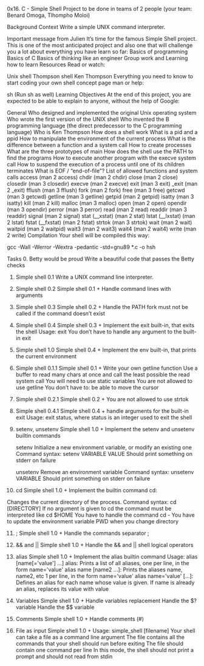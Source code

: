 0x16. C - Simple Shell
Project to be done in teams of 2 people (your team: Benard Omoga, Tlhompho Moloi)

Background Context
Write a simple UNIX command interpreter.

Important message from Julien
It’s time for the famous Simple Shell project. This is one of the most anticipated project and also one that will challenge you a lot about everything you have learn so far:
Basics of programming
Basics of C
Basics of thinking like an engineer
Group work
and Learning how to learn
Resources
Read or watch:

Unix shell
Thompson shell
Ken Thompson
Everything you need to know to start coding your own shell concept page
man or help:

sh (Run sh as well)
Learning Objectives
At the end of this project, you are expected to be able to explain to anyone, without the help of Google:

General
Who designed and implemented the original Unix operating system
Who wrote the first version of the UNIX shell
Who invented the B programming language (the direct predecessor to the C programming language)
Who is Ken Thompson
How does a shell work
What is a pid and a ppid
How to manipulate the environment of the current process
What is the difference between a function and a system call
How to create processes
What are the three prototypes of main
How does the shell use the PATH to find the programs
How to execute another program with the execve system call
How to suspend the execution of a process until one of its children terminates
What is EOF / “end-of-file”?
List of allowed functions and system calls
access (man 2 access)
chdir (man 2 chdir)
close (man 2 close)
closedir (man 3 closedir)
execve (man 2 execve)
exit (man 3 exit)
_exit (man 2 _exit)
fflush (man 3 fflush)
fork (man 2 fork)
free (man 3 free)
getcwd (man 3 getcwd)
getline (man 3 getline)
getpid (man 2 getpid)
isatty (man 3 isatty)
kill (man 2 kill)
malloc (man 3 malloc)
open (man 2 open)
opendir (man 3 opendir)
perror (man 3 perror)
read (man 2 read)
readdir (man 3 readdir)
signal (man 2 signal)
stat (__xstat) (man 2 stat)
lstat (__lxstat) (man 2 lstat)
fstat (__fxstat) (man 2 fstat)
strtok (man 3 strtok)
wait (man 2 wait)
waitpid (man 2 waitpid)
wait3 (man 2 wait3)
wait4 (man 2 wait4)
write (man 2 write)
Compilation
Your shell will be compiled this way:

gcc -Wall -Werror -Wextra -pedantic -std=gnu89 *.c -o hsh

Tasks
0. Betty would be proud
	Write a beautiful code that passes the Betty checks

1. Simple shell 0.1
	Write a UNIX command line interpreter.

2. Simple shell 0.2
	Simple shell 0.1 +
	Handle command lines with arguments

3. Simple shell 0.3
	Simple shell 0.2 +
	Handle the PATH
	fork must not be called if the command doesn’t exist

4. Simple shell 0.4
	Simple shell 0.3 +
	Implement the exit built-in, that exits the shell
	Usage: exit
	You don’t have to handle any argument to the built-in exit

5. Simple shell 1.0
	Simple shell 0.4 +
	Implement the env built-in, that prints the current environment


6. Simple shell 0.1.1
	Simple shell 0.1 +
	Write your own getline function
	Use a buffer to read many chars at once and call the least possible the read system call
	You will need to use static variables
	You are not allowed to use getline
	You don’t have to:
	be able to move the cursor

7. Simple shell 0.2.1
	Simple shell 0.2 +
	You are not allowed to use strtok

8. Simple shell 0.4.1
	Simple shell 0.4 +
	handle arguments for the built-in exit
	Usage: exit status, where status is an integer used to exit the shell

9. setenv, unsetenv
	Simple shell 1.0 +
	Implement the setenv and unsetenv builtin commands

	setenv
	Initialize a new environment variable, or modify an existing one
	Command syntax: setenv VARIABLE VALUE
	Should print something on stderr on failure
	
	unsetenv
	Remove an environment variable
	Command syntax: unsetenv VARIABLE
	Should print something on stderr on failure


10. cd
Simple shell 1.0 +
Implement the builtin command cd:

Changes the current directory of the process.
Command syntax: cd [DIRECTORY]
If no argument is given to cd the command must be interpreted like cd $HOME
You have to handle the command cd -
You have to update the environment variable PWD when you change directory

11. ;
	Simple shell 1.0 +
	Handle the commands separator ;



12. && and ||
	Simple shell 1.0 +
	Handle the && and || shell logical operators

13. alias
	Simple shell 1.0 +
	Implement the alias builtin command
	Usage: alias [name[='value'] ...]
	alias: Prints a list of all aliases, one per line, in the form name='value'
	alias name [name2 ...]: Prints the aliases name, name2, etc 1 per line, in the form name='value'
	alias name='value' [...]: Defines an alias for each name whose value is given. If name is already an alias, replaces its value with value

14. Variables
	Simple shell 1.0 +
	Handle variables replacement
	Handle the $? variable
	Handle the $$ variable

15. Comments
	Simple shell 1.0 +
	Handle comments (#)

16. File as input
	Simple shell 1.0 +
	Usage: simple_shell [filename]
	Your shell can take a file as a command line argument
	The file contains all the commands that your shell should run before exiting
	The file should contain one command per line
	In this mode, the shell should not print a prompt and should not read from stdin






